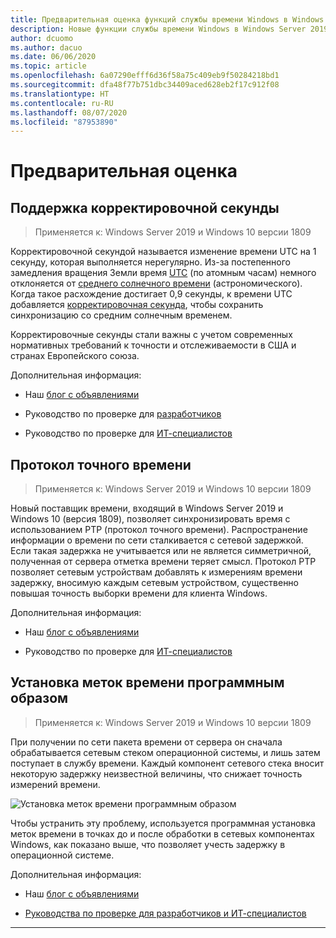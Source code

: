 ```yaml
---
title: Предварительная оценка функций службы времени Windows в Windows Server 2019
description: Новые функции службы времени Windows в Windows Server 2019
author: dcuomo
ms.author: dacuo
ms.date: 06/06/2020
ms.topic: article
ms.openlocfilehash: 6a07290efff6d36f58a75c409eb9f50284218bd1
ms.sourcegitcommit: dfa48f77b751dbc34409aced628eb2f17c912f08
ms.translationtype: HT
ms.contentlocale: ru-RU
ms.lasthandoff: 08/07/2020
ms.locfileid: "87953890"
---
```

# <a name="insider-preview"></a>Предварительная оценка


## <a name="leap-second-support"></a>Поддержка корректировочной секунды

> Применяется к: Windows Server 2019 и Windows 10 версии 1809

Корректировочной секундой называется изменение времени UTC на 1 секунду, которая выполняется нерегулярно. Из-за постепенного замедления вращения Земли время [UTC](https://en.wikipedia.org/wiki/Coordinated_Universal_Time) (по атомным часам) немного отклоняется от [среднего солнечного времени](https://en.wikipedia.org/wiki/Solar_time#Mean_solar_time) (астрономического). Когда такое расхождение достигает 0,9 секунды, к времени UTC добавляется [корректировочная секунда](https://en.wikipedia.org/wiki/Leap_second), чтобы сохранить синхронизацию со средним солнечным временем.

Корректировочные секунды стали важны с учетом современных нормативных требований к точности и отслеживаемости в США и странах Европейского союза.

Дополнительная информация:

- Наш [блог с объявлениями](https://techcommunity.microsoft.com/t5/networking-blog/top-10-networking-features-in-windows-server-2019-10-accurate/ba-p/339739/)

- Руководство по проверке для [разработчиков](https://aka.ms/Dev-LeapSecond)

- Руководство по проверке для [ИТ-специалистов](https://aka.ms/ITPro-LeapSecond)


## <a name="precision-time-protocol"></a>Протокол точного времени

> Применяется к: Windows Server 2019 и Windows 10 версии 1809

Новый поставщик времени, входящий в Windows Server 2019 и Windows 10 (версия 1809), позволяет синхронизировать время с использованием PTP (протокол точного времени). Распространение информации о времени по сети сталкивается с сетевой задержкой. Если такая задержка не учитывается или не является симметричной, полученная от сервера отметка времени теряет смысл. Протокол PTP позволяет сетевым устройствам добавлять к измерениям времени задержку, вносимую каждым сетевым устройством, существенно повышая точность выборки времени для клиента Windows.

Дополнительная информация:

- Наш [блог с объявлениями](https://techcommunity.microsoft.com/t5/networking-blog/top-10-networking-features-in-windows-server-2019-10-accurate/ba-p/339739/)

- Руководство по проверке для [ИТ-специалистов](https://aka.ms/PTPValidation)


## <a name="software-timestamping"></a>Установка меток времени программным образом

> Применяется к: Windows Server 2019 и Windows 10 версии 1809

При получении по сети пакета времени от сервера он сначала обрабатывается сетевым стеком операционной системы, и лишь затем поступает в службу времени. Каждый компонент сетевого стека вносит некоторую задержку неизвестной величины, что снижает точность измерений времени.

![Установка меток времени программным образом](../media/Windows-Time-Service/software-timestamping.png)

Чтобы устранить эту проблему, используется программная установка меток времени в точках до и после обработки в сетевых компонентах Windows, как показано выше, что позволяет учесть задержку в операционной системе.

Дополнительная информация:

- Наш [блог с объявлениями](https://techcommunity.microsoft.com/t5/networking-blog/top-10-networking-features-in-windows-server-2019-10-accurate/ba-p/339739/)

- [Руководства по проверке для разработчиков и ИТ-специалистов](https://github.com/microsoft/W32Time/tree/master/Leap%20Seconds)


---
